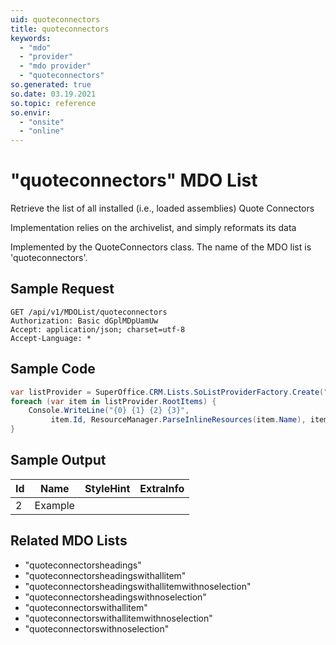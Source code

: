 ```yaml
---
uid: quoteconnectors
title: quoteconnectors
keywords:
  - "mdo"
  - "provider"
  - "mdo provider"
  - "quoteconnectors"
so.generated: true
so.date: 03.19.2021
so.topic: reference
so.envir:
  - "onsite"
  - "online"
---
```


# "quoteconnectors" MDO List
Retrieve the list of all installed (i.e., loaded assemblies) Quote Connectors

Implementation relies on the <see cref="T:SuperOffice.CRM.ArchiveLists.QuoteConnectorProvider" /> archivelist, and simply reformats its data

Implemented by the <see cref="T:SuperOffice.CRM.Lists.QuoteConnectors">QuoteConnectors</see> class.
The name of the MDO list is 'quoteconnectors'.




## Sample Request

```http!
GET /api/v1/MDOList/quoteconnectors
Authorization: Basic dGplMDpUamUw
Accept: application/json; charset=utf-8
Accept-Language: *

```

## Sample Code
```cs
var listProvider = SuperOffice.CRM.Lists.SoListProviderFactory.Create("quoteconnectors", forceFlatList: true);
foreach (var item in listProvider.RootItems) {
    Console.WriteLine("{0} {1} {2} {3}", 
         item.Id, ResourceManager.ParseInlineResources(item.Name), item.StyleHint, item.ExtraInfo);
}
```

## Sample Output

|Id   | Name  |StyleHint|ExtraInfo |
| --- | ----- | ------- | -------- |
| 2 | Example | | |


## Related MDO Lists

* "quoteconnectorsheadings"
* "quoteconnectorsheadingswithallitem"
* "quoteconnectorsheadingswithallitemwithnoselection"
* "quoteconnectorsheadingswithnoselection"
* "quoteconnectorswithallitem"
* "quoteconnectorswithallitemwithnoselection"
* "quoteconnectorswithnoselection"
